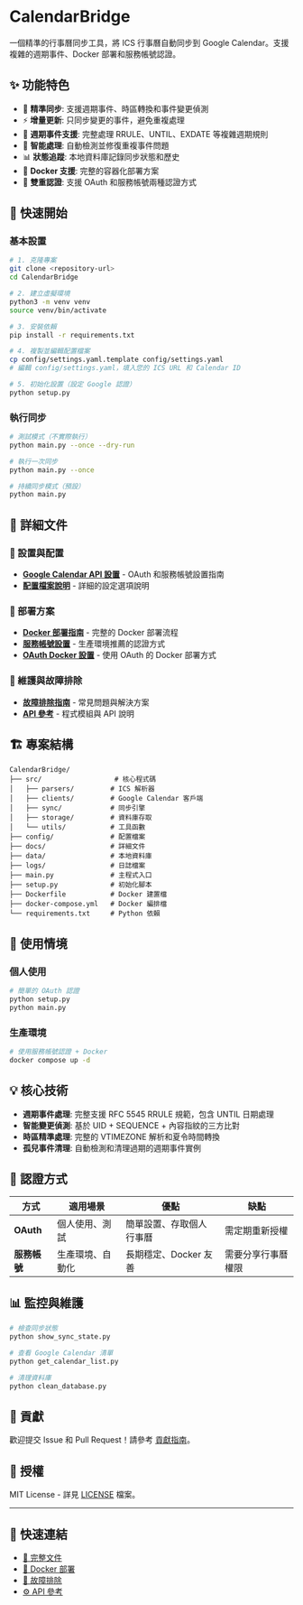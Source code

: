 # CalendarBridge

一個精準的行事曆同步工具，將 ICS 行事曆自動同步到 Google Calendar。支援複雜的週期事件、Docker 部署和服務帳號認證。

## ✨ 功能特色

- 🔄 **精準同步**: 支援週期事件、時區轉換和事件變更偵測
- ⚡ **增量更新**: 只同步變更的事件，避免重複處理
- 🔁 **週期事件支援**: 完整處理 RRULE、UNTIL、EXDATE 等複雜週期規則
- 🔧 **智能處理**: 自動檢測並修復重複事件問題
- 📊 **狀態追蹤**: 本地資料庫記錄同步狀態和歷史
- 🐳 **Docker 支援**: 完整的容器化部署方案
- 🔐 **雙重認證**: 支援 OAuth 和服務帳號兩種認證方式

## 🚀 快速開始

### 基本設置

```bash
# 1. 克隆專案
git clone <repository-url>
cd CalendarBridge

# 2. 建立虛擬環境
python3 -m venv venv
source venv/bin/activate

# 3. 安裝依賴
pip install -r requirements.txt

# 4. 複製並編輯配置檔案
cp config/settings.yaml.template config/settings.yaml
# 編輯 config/settings.yaml，填入您的 ICS URL 和 Calendar ID

# 5. 初始化設置（設定 Google 認證）
python setup.py
```

### 執行同步

```bash
# 測試模式（不實際執行）
python main.py --once --dry-run

# 執行一次同步
python main.py --once

# 持續同步模式（預設）
python main.py
```

## 📖 詳細文件

### 🔧 設置與配置
- **[Google Calendar API 設置](docs/google_api_setup.md)** - OAuth 和服務帳號設置指南
- **[配置檔案說明](docs/configuration.md)** - 詳細的設定選項說明

### 🐳 部署方案
- **[Docker 部署指南](docs/deployment_guide.md)** - 完整的 Docker 部署流程
- **[服務帳號設置](docs/service_account_setup.md)** - 生產環境推薦的認證方式
- **[OAuth Docker 設置](docs/docker_oauth_setup.md)** - 使用 OAuth 的 Docker 部署方式

### 🔧 維護與故障排除
- **[故障排除指南](docs/troubleshooting.md)** - 常見問題與解決方案
- **[API 參考](docs/api_reference.md)** - 程式模組與 API 說明

## 🏗️ 專案結構

```
CalendarBridge/
├── src/                  # 核心程式碼
│   ├── parsers/         # ICS 解析器
│   ├── clients/         # Google Calendar 客戶端
│   ├── sync/            # 同步引擎
│   ├── storage/         # 資料庫存取
│   └── utils/           # 工具函數
├── config/              # 配置檔案
├── docs/                # 詳細文件
├── data/                # 本地資料庫
├── logs/                # 日誌檔案
├── main.py              # 主程式入口
├── setup.py             # 初始化腳本
├── Dockerfile           # Docker 建置檔
├── docker-compose.yml   # Docker 編排檔
└── requirements.txt     # Python 依賴
```

## 🎯 使用情境

### 個人使用
```bash
# 簡單的 OAuth 認證
python setup.py
python main.py
```

### 生產環境
```bash
# 使用服務帳號認證 + Docker
docker compose up -d
```

## 💡 核心技術

- **週期事件處理**: 完整支援 RFC 5545 RRULE 規範，包含 UNTIL 日期處理
- **智能變更偵測**: 基於 UID + SEQUENCE + 內容指紋的三方比對
- **時區精準處理**: 完整的 VTIMEZONE 解析和夏令時間轉換
- **孤兒事件清理**: 自動檢測和清理過期的週期事件實例

## 🔐 認證方式

| 方式 | 適用場景 | 優點 | 缺點 |
|------|----------|------|------|
| **OAuth** | 個人使用、測試 | 簡單設置、存取個人行事曆 | 需定期重新授權 |
| **服務帳號** | 生產環境、自動化 | 長期穩定、Docker 友善 | 需要分享行事曆權限 |

## 📊 監控與維護

```bash
# 檢查同步狀態
python show_sync_state.py

# 查看 Google Calendar 清單
python get_calendar_list.py

# 清理資料庫
python clean_database.py
```

## 🤝 貢獻

歡迎提交 Issue 和 Pull Request！請參考 [貢獻指南](docs/contributing.md)。

## 📄 授權

MIT License - 詳見 [LICENSE](LICENSE) 檔案。

---

## 🔗 快速連結

- [📖 完整文件](docs/)
- [🐳 Docker 部署](docs/deployment_guide.md)
- [🔧 故障排除](docs/troubleshooting.md)
- [⚙️ API 參考](docs/api_reference.md)